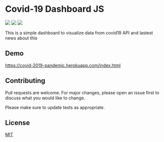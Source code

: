 # Covid-19 Dashboard JS



[![](https://img.shields.io/badge/Bootstrap-4.3.1-green>)](https://getbootstrap.com/)
[![](https://img.shields.io/badge/Chart.js-2.9.3-blue>)](https://www.chartjs.org/)
[![](https://img.shields.io/badge/Version-0.0.1-red>)](https://covid-2019-pandemic.com/)


This is a simple dashboard to visualize data from covid19 API and lastest news about this

## Demo

https://covid-2019-pandemic.herokuapp.com/index.html

## Contributing
Pull requests are welcome. For major changes, please open an issue first to discuss what you would like to change.

Please make sure to update tests as appropriate.

## License
[MIT](https://choosealicense.com/licenses/mit/)

